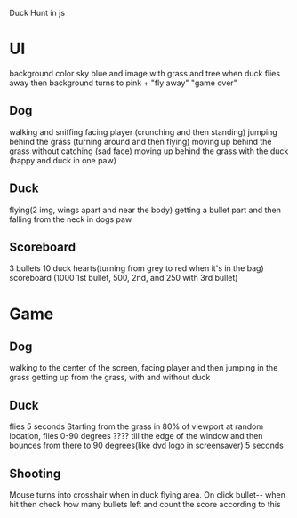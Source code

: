 Duck Hunt in js
# UI
background color sky blue and image with grass and tree
when duck flies away then background turns to pink + "fly away"
"game over"

## Dog
walking and sniffing
facing player (crunching and then standing)
jumping behind the grass (turning around and then flying)
moving up behind the grass without catching (sad face)
moving up behind the grass with the duck (happy and duck in one paw)

## Duck
flying(2 img, wings apart and near the body)
getting a bullet part and then falling
from the neck in dogs paw

## Scoreboard
3 bullets
10 duck hearts(turning from grey to red when it's in the bag)
scoreboard (1000 1st bullet, 500, 2nd, and 250 with 3rd bullet)

# Game

## Dog
walking to the center of the screen, facing player and then jumping in the grass
getting up from the grass, with and without duck

## Duck
flies 5 seconds
Starting from the grass in 80% of viewport at random location, flies 0-90 degrees ???? till the edge of the window and then bounces from there to 90 degrees(like dvd logo in screensaver)
5 seconds

## Shooting
Mouse turns into crosshair when in duck flying area.
On click bullet--
when hit then check how many bullets left and count the score according to this
